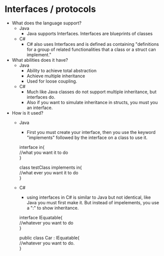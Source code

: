 # Interfaces / protocols
* What does the language support?
  - Java
    * Java supports Interfaces. Interfaces are blueprints of classes
  - C#
    * C# also uses Interfaces and is defined as containing "definitions for a group of related functionalities that a class or a struct can implement."
* What abilities does it have?
  - Java
    * Ability to achieve total abstraction
    * Achieve multiple inheritance
    * Used for loose coupling.
  - C#
    * Much like Java classes do not support multiple inheritance, but interfaces do.
    * Also if you want to simulate inheritance in structs, you must you an interface.
* How is it used?
  - Java
    * First you must create your interface, then you use the keyword "implements" followed by the interface on a class to use it.
    
    interface in{  
    //what you want it to do  
    }
    
    class testClass implements in{  
    //what ever you want it to do  
    }
    
  - C#
    * using interfaces in C# is similar to Java but not identical, like Java you must first make it. But instead of impelements, you use a ":" to show inheritance.

    interface IEquatable<T>{  
        //whatever you want to do  
    }
  
    public class Car : IEquatable<Car>{  
        //whatever you want to do.  
    }
